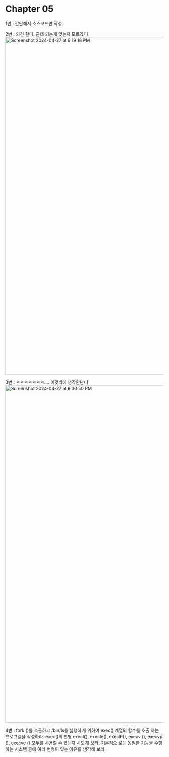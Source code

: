# Chapter 05

1번 : 간단해서 소스코드만 작성

2번 : 되긴 한다. 근데 되는게 맞는지 모르겠다
<img width="1072" alt="Screenshot 2024-04-27 at 6 19 18 PM" src="https://github.com/SmallzooDev/OSTEP/assets/121675217/f29b2833-b249-4379-b899-3a72e0a3875e">

3번 : ㅋㅋㅋㅋㅋㅋㅋ.... 이것밖에 생각안난다
<img width="1072" alt="Screenshot 2024-04-27 at 6 30 50 PM" src="https://github.com/SmallzooDev/OSTEP/assets/121675217/0c906ad3-9111-467d-af52-79f2d6b23ef9">


4번 : fork ()를 호출하고 /bin/ls를 실행하기 위하여 exec() 계열의 함수를 호출 하는 프로그램을 작성하라. 
exec()의 변형 execl(), execle(), execlP(), execv (), execvp (), execve () 모두를 사용할 수 있는지 시도해 보라. 
기본적으 로는 동일한 기능을 수행하는 시스템 콜에 여러 변형이 있는 이유를 생각해 보라.


